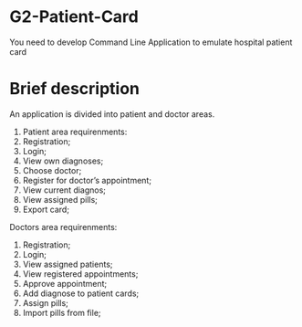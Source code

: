 # G2-Patient-Card
You need to develop Command Line Application to emulate hospital patient card

# Brief description
 An application is divided into patient and doctor areas.
  1) Patient area requirenments:
  2) Registration;
  3) Login;
  4) View own diagnoses;
  5) Choose doctor;
  6) Register for doctor’s appointment;
  7) View current diagnos;
  8) View assigned pills;
  9) Export card;

Doctors area requirenments:
  1) Registration;
  2) Login;
  3) View assigned patients;
  4) View registered appointments;
  5) Approve appointment;
  6) Add diagnose to patient cards;
  7) Assign pills;
  8) Import pills from file;
